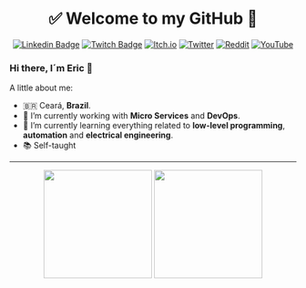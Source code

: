 <div align="center"> 

<h1>✅ Welcome to my GitHub 🚀</h1>
	
[![Linkedin Badge](https://img.shields.io/badge/LinkedIn-0077B5?style=for-the-badge&logo=linkedin&logoColor=white)](https://www.linkedin.com/in/marcioeric/) [![Twitch Badge](https://img.shields.io/badge/Twitch-9146FF?style=for-the-badge&logo=twitch&logoColor=white)](https://www.twitch.tv/ericnicolau) [![Itch.io](https://img.shields.io/badge/Itch.io-FA5C5C?style=for-the-badge&logo=itchdotio&logoColor=white)](https://marcioeric.itch.io/) [![Twitter](https://img.shields.io/badge/Twitter-1DA1F2?style=for-the-badge&logo=twitter&logoColor=white)](https://twitter.com/_marcioeric) [![Reddit](https://img.shields.io/badge/Reddit-FF4500?style=for-the-badge&logo=reddit&logoColor=white)](https://www.reddit.com/user/marcioeric/) [![YouTube](https://img.shields.io/badge/YouTube-FF0000?style=for-the-badge&logo=youtube&logoColor=white)](https://www.youtube.com/@_marcioeric)
	
</div>

### Hi there, I´m Eric 👋

A little about me:

- 🇧🇷 Ceará, **Brazil**.
- 🔭 I’m currently working with **Micro Services** and **DevOps**.
- 🌱 I’m currently learning everything related to **low-level programming**, **automation** and **electrical engineering**.
- 📚 Self-taught

<div align="center">
	
<hr/>
	
[<img width="190em" src="https://images.credly.com/size/340x340/images/78e39333-d0db-4931-b231-13bdb37040cc/Programming_in_C_23-01.png" />][mscert]
[<img width="190em" src="https://images.credly.com/size/340x340/images/00634f82-b07f-4bbd-a6bb-53de397fc3a6/image.png" />][awscert]

	
</div>
<!--

#### Languages, Skills and Tools:
[<img align="center" alt="chsharp" width="22px" src="https://cdn.jsdelivr.net/npm/simple-icons@v3/icons/csharp.svg" />][linkedin]
[<img align="center" alt="cplusplus" width="22px" src="https://cdn.jsdelivr.net/npm/simple-icons@v3/icons/cplusplus.svg" />][linkedin]
[<img align="center" alt="git" width="22px" src="https://cdn.jsdelivr.net/npm/simple-icons@v3/icons/git.svg" />][linkedin]
[<img align="center" alt="unity" width="22px" src="https://cdn.jsdelivr.net/npm/simple-icons@v3/icons/unity.svg" />][linkedin]
[<img align="center" alt="linux" width="22px" src="https://cdn.jsdelivr.net/npm/simple-icons@v3/icons/linux.svg" />][linkedin]
[<img align="center" alt="javascript" width="22px" src="https://cdn.jsdelivr.net/npm/simple-icons@v3/icons/javascript.svg" />][linkedin]
[<img align="center" alt="react" width="22px" src="https://cdn.jsdelivr.net/npm/simple-icons@v3/icons/react.svg" />][linkedin]
[<img align="center" alt="arduino" width="22px" src="https://cdn.jsdelivr.net/npm/simple-icons@v3/icons/arduino.svg" />][linkedin]
[<img align="center" alt="raspberrypi" width="22px" src="https://cdn.jsdelivr.net/npm/simple-icons@v3/icons/raspberrypi.svg" />][linkedin]
[<img align="center" alt="python" width="22px" src="https://cdn.jsdelivr.net/npm/simple-icons@v3/icons/python.svg" />][linkedin]
[<img align="center" alt="microsoftsqlserver" width="22px" src="https://cdn.jsdelivr.net/npm/simple-icons@v3/icons/microsoftsqlserver.svg" />][linkedin]
[<img align="center" alt="postgresql" width="22px" src="https://cdn.jsdelivr.net/npm/simple-icons@v3/icons/postgresql.svg" />][linkedin]
-->
<br />

[linkedin]: https://www.linkedin.com/in/marcioeric/
[itchio]: https://marcioeric.itch.io/
[twitter]: https://twitter.com/_marcioeric
[twitch]: https://www.twitch.tv/ericnicolau
[mscert]: https://www.credly.com/badges/8aa698f2-54c1-4ba9-9384-8366635341c6/linked_in_profile
[awscert]: https://www.credly.com/badges/e570fdb3-27c2-4479-9a78-ed9bf979f32f/linked_in_profile

<!--
**marcioeric/marcioeric** is a ✨ _special_ ✨ repository because its `README.md` (this file) appears on your GitHub profile.

Here are some ideas to get you started:

- 🔭 I’m currently working on ...
- 🌱 I’m currently learning ...
- 👯 I’m looking to collaborate on ...
- 🤔 I’m looking for help with ...
- 💬 Ask me about ...
- 📫 How to reach me: ...
- 😄 Pronouns: ...
- ⚡ Fun fact: ...
-->
